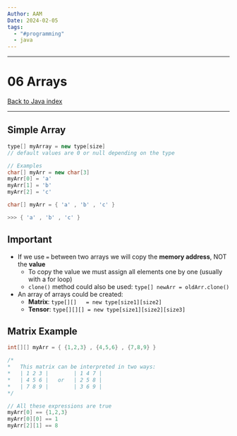 ```yaml
---
Author: AAM
Date: 2024-02-05
tags:
  - "#programming"
  - java
---
```

---
# 06 Arrays

[Back to Java index](../JAVA.md)

---

## Simple Array

```java
type[] myArray = new type[size]
// default values are 0 or null depending on the type

// Examples
char[] myArr = new char[3]
myArr[0] = 'a'
myArr[1] = 'b'
myArr[2] = 'c'

char[] myArr = { 'a' , 'b' , 'c' }

>>> { 'a' , 'b' , 'c' }
```

## Important

- If we use `=` between two arrays we will copy the **memory address**, NOT the **value**
    - To copy the value we must assign all elements one by one (usually with a for loop)
    - `clone()` method could also be used: `type[] newArr = oldArr.clone()`
- An array of arrays could be created:
    - **Matrix**:    `type[][]   = new type[size1][size2]`
    - **Tensor**:    `type[][][] = new type[size1][size2][size3]`

## Matrix Example

```java
int[][] myArr = { {1,2,3} , {4,5,6} , {7,8,9} }

/*
*   This matrix can be interpreted in two ways:
*   | 1 2 3 |        | 1 4 7 |
*   | 4 5 6 |   or   | 2 5 8 |
*   | 7 8 9 |        | 3 6 9 |
*/

// All these expressions are true
myArr[0] == {1,2,3}
myArr[0][0] == 1
myArr[2][1] == 8
```